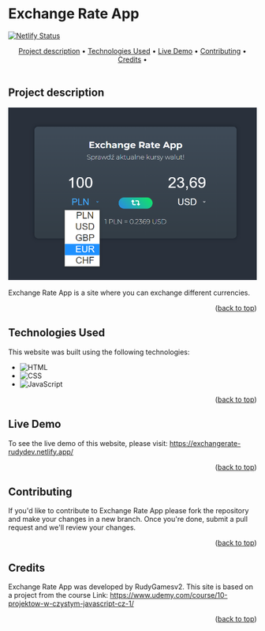 <a name="readme-top"></a>

# Exchange Rate App
[![Netlify Status](https://api.netlify.com/api/v1/badges/e4220faa-4375-4b30-afd8-72dff1aa455b/deploy-status)](https://app.netlify.com/sites/exchangerate-rudydev/deploys)

<!-- TABLE OF CONTENTS -->
<div align="center">
  <a href="#project-description">Project description</a> •
  <a href="#technologies-used">Technologies Used</a> •
  <a href="#live-demo">Live Demo</a> •
  <a href="#contributing">Contributing</a> •
  <a href="#credits">Credits</a> •
</div>

<br>

## Project description

![Site screenshot][product-screenshot] <br>

Exchange Rate App is a site where you can exchange different currencies.

<p align="right">(<a href="#readme-top">back to top</a>)</p>

## Technologies Used

This website was built using the following technologies:

- ![HTML][html-img]
- ![CSS][css-img]
- ![JavaScript][js-img]

<p align="right">(<a href="#readme-top">back to top</a>)</p>

## Live Demo

To see the live demo of this website, please visit: https://exchangerate-rudydev.netlify.app/

<p align="right">(<a href="#readme-top">back to top</a>)</p>

## Contributing

If you'd like to contribute to Exchange Rate App please fork the repository and make your changes in a new branch. Once you're done, submit a pull request and we'll review your changes.

<p align="right">(<a href="#readme-top">back to top</a>)</p>

## Credits

Exchange Rate App was developed by RudyGamesv2.
This site is based on a project from the course
Link: https://www.udemy.com/course/10-projektow-w-czystym-javascript-cz-1/

<p align="right">(<a href="#readme-top">back to top</a>)</p>

[product-screenshot]: screen.png
[html-img]: https://img.shields.io/badge/-HTML-E34F26?logo=html5&logoColor=white
[css-img]: https://img.shields.io/badge/-CSS-1572B6?logo=css3&logoColor=white
[js-img]: https://img.shields.io/badge/-JS-F7DF1E?logo=javaScript&logoColor=white
